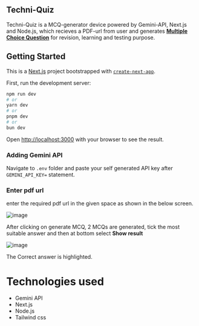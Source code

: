 ## Techni-Quiz
Techni-Quiz is a MCQ-generator device powered by Gemini-API, Next.js and Node.js, which recieves a PDF-url from user and generates 
<ins>**Multiple Choice Question**</ins> 
for revision, learning and testing purpose.




## Getting Started



This is a [Next.js](https://nextjs.org/) project bootstrapped with [`create-next-app`](https://github.com/vercel/next.js/tree/canary/packages/create-next-app).

First, run the development server:

```bash
npm run dev
# or
yarn dev
# or
pnpm dev
# or
bun dev
```

Open [http://localhost:3000](http://localhost:3000) with your browser to see the result.

### Adding Gemini API
Navigate to ```.env``` folder and paste your self generated API key after ```GEMINI_API_KEY=``` statement.


### Enter pdf url
enter the required pdf url in the given space as shown in the below screen. 


![image](https://github.com/user-attachments/assets/c15be2c8-49b5-44a9-a338-7aa4da08b1d3)



After clicking on generate MCQ, 2 MCQs are generated, tick the most suitable answer and then at bottom select **Show result**



![image](https://github.com/user-attachments/assets/f252911b-7c19-4445-b082-9c7da944fe5a)



The Correct answer is highlighted.



# Technologies used
- Gemini API
- Next.js
- Node.js
- Tailwind css





